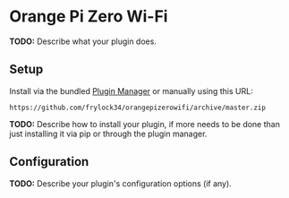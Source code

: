 # Orange Pi Zero Wi-Fi

**TODO:** Describe what your plugin does.

## Setup

Install via the bundled [Plugin Manager](https://github.com/foosel/OctoPrint/wiki/Plugin:-Plugin-Manager)
or manually using this URL:

    https://github.com/frylock34/orangepizerowifi/archive/master.zip
**TODO:** Describe how to install your plugin, if more needs to be done than just installing it via pip or through
the plugin manager.

## Configuration

**TODO:** Describe your plugin's configuration options (if any).
